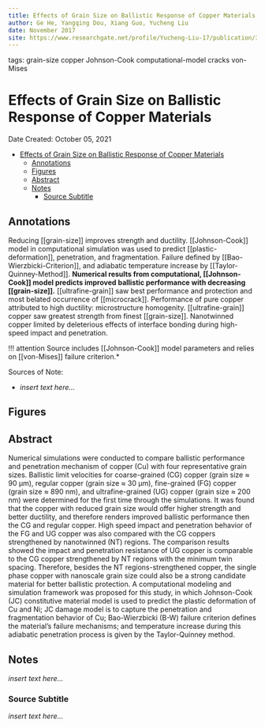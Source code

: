 ```yaml
---
title: Effects of Grain Size on Ballistic Response of Copper Materials
author: Ge He, Yangqing Dou, Xiang Guo, Yucheng Liu
date: November 2017
site: https://www.researchgate.net/profile/Yucheng-Liu-17/publication/322396013_Effects_of_Grain_Size_on_Ballistic_Response_of_Copper_Materials/links/5a5a23130f7e9b5fb3888873/Effects-of-Grain-Size-on-Ballistic-Response-of-Copper-Materials.pdf
---
```

tags: grain-size copper Johnson-Cook computational-model cracks von-Mises
<script type="text/javascript"
        src="https://cdnjs.cloudflare.com/ajax/libs/mathjax/2.7.0/MathJax.js?config=TeX-AMS_CHTML">
</script>
<script type="text/x-mathjax-config">
	MathJax.Ajax.config.path["Extra"] = "https://jmanthony3.github.io/Codes/MathJax/extensions/TeX",
	MathJax.Hub.Config({
		TeX: {
			equationNumbers: {
				autoNumber: "AMS"
			},
			extensions: [
				"[Extra]/Taylor.js",
				"[Extra]/NumericalMethods.js"
			]
		},
		tex2jax: {
			inlineMath: [["$", "$"], ["\\(", "\\)"]],
			blockMath: [["$$", "$$"], ["\\[", "\\]"]],
		},
});
</script>
<!-- %%%%%%%% Document Metadata %%%%%%%% -->
# Effects of Grain Size on Ballistic Response of Copper Materials

Date Created: October 05, 2021

- [Effects of Grain Size on Ballistic Response of Copper Materials](#effects-of-grain-size-on-ballistic-response-of-copper-materials)
	- [Annotations](#annotations)
	- [Figures](#figures)
	- [Abstract](#abstract)
	- [Notes](#notes)
		- [Source Subtitle](#source-subtitle)
<!-- %%%%%%%%%%%%%%%%%%%%%%%%%%%%%% -->





<!-- START WRITING BELOW -->





<!-- %%%%%%%%%%%%%%%%%%%%%%%%%%%%%% -->
## Annotations
Reducing [[grain-size]] improves strength and ductility. [[Johnson-Cook]] model in computational simulation was used to predict [[plastic-deformation]], penetration, and fragmentation. Failure defined by [[Bao-Wierzbicki-Criterion]], and adiabatic temperature increase by [[Taylor-Quinney-Method]]. **Numerical results from computational, [[Johnson-Cook]] model predicts improved ballistic performance with decreasing [[grain-size]].** [[ultrafine-grain]] saw best performance and protection and most belated occurrence of [[microcrack]]. Performance of pure copper attributed to high ductility: microstructure homogenity. [[ultrafine-grain]] copper saw greatest strength from finest [[grain-size]]. Nanotwinned copper limited by deleterious effects of interface bonding during high-speed impact and penetration.

!!! attention Source includes [[Johnson-Cook]] model parameters and relies on [[von-Mises]] failure criterion.*

Sources of Note:
- *insert text here$\dots$*

## Figures

## Abstract
Numerical simulations were conducted to compare ballistic performance and penetration mechanism of copper (Cu) with four representative grain sizes. Ballistic limit velocities for coarse-grained (CG) copper (grain size ≈ 90 μm), regular copper (grain size ≈ 30 μm), fine-grained (FG) copper (grain size ≈ 890 nm), and ultrafine-grained (UG) copper (grain size ≈ 200 nm) were determined for the first time through the simulations. It was found that the copper with reduced grain size would offer higher strength and better ductility, and therefore renders improved ballistic performance then the CG and regular copper. High speed impact and penetration behavior of the FG and UG copper was also compared with the CG coppers strengthened by nanotwinned (NT) regions. The comparison results showed the impact and penetration resistance of UG copper is comparable to the CG copper strengthened by NT regions with the minimum twin spacing. Therefore, besides the NT regions-strengthened copper, the single phase copper with nanoscale grain size could also be a strong candidate material for better ballistic protection. A computational modeling and simulation framework was proposed for this study, in which Johnson-Cook (JC) constitutive material model is used to predict the plastic deformation of Cu and Ni; JC damage model is to capture the penetration and fragmentation behavior of Cu; Bao-Wierzbicki (B-W) failure criterion defines the material’s failure mechanisms; and temperature increase during this adiabatic penetration process is given by the Taylor-Quinney method.

## Notes
*insert text here$\dots$*

### Source Subtitle
*insert text here$\dots$*
<!-- %%%%%%%%%%%%%%%%%%%%%%%%%%%%%% -->





<!-- %%%%%%%% End Document %%%%%%%% -->